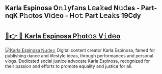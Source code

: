 ## Karla Espinosa O𝚗𝚕yf𝚊ns L𝚎a𝚔ed N𝚞𝚍es - Part-nqK P𝚑𝚘tos Vi𝚍𝚎o - H𝚘𝚝 Part L𝚎a𝚔s 19Cdy

# <h2><a href="http://kf6zft.oniu.top/?m=Karla+Espinosa">🔗👉 🔴 Karla Espinosa P𝚑ot𝚘𝚜 V𝚒d𝚎o</a></h2>

[![Karla Espinosa Nu𝚍e𝚜](https://i.imgur.com/0qMVB7G.gif)](http://kf6zft.oniu.top/?m=Karla+Espinosa)
Digital content creator Karla Espinosa, famed for publishing dance and lifestyle ideas, through performances and personal vlogs. Dedicated social justice advocate Karla Espinosa, recognized for their passion and efforts to promote equality and justice for all.  
